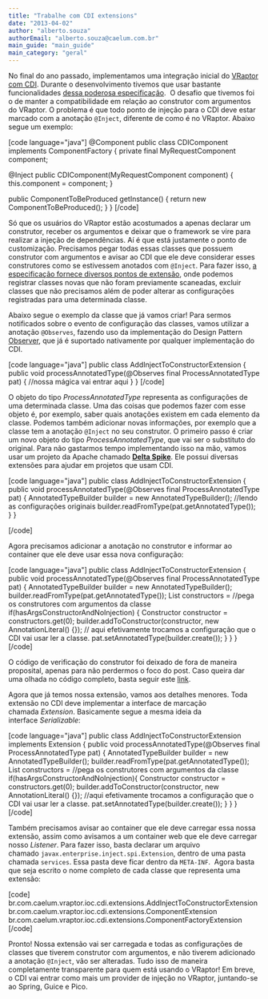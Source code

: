 ```yaml
---
title: "Trabalhe com CDI extensions"
date: "2013-04-02"
author: "alberto.souza"
authorEmail: "alberto.souza@caelum.com.br"
main_guide: "main_guide"
main_category: "geral"
---
```


No final do ano passado, implementamos uma integração inicial do [VRaptor com CDI]( https://github.com/asouza/vraptor/tree/master/vraptor-core). Durante o desenvolvimento tivemos que usar bastante funcionalidades [dessa poderosa especificação](https://blog.caelum.com.br/use-cdi-no-seu-proximo-projeto-java/ "motivos de sobra para usar o CDI").  O desafio que tivemos foi o de manter a compatibilidade em relação ao construtor com argumentos do VRaptor. O problema é que todo ponto de injeção para o CDI deve estar marcado com a anotação `@Inject`, diferente de como é no VRaptor. Abaixo segue um exemplo:

\[code language="java"\] @Component public class CDIComponent implements ComponentFactory { private final MyRequestComponent component;

@Inject public CDIComponent(MyRequestComponent component) { this.component = component; }

public ComponentToBeProduced getInstance() { return new ComponentToBeProduced(); } } \[/code\]

Só que os usuários do VRaptor estão acostumados a apenas declarar um construtor, receber os argumentos e deixar que o framework se vire para realizar a injeção de dependências. Aí é que está justamente o ponto de customização. Precisamos pegar todas essas classes que possuem construtor com argumentos e avisar ao CDI que ele deve considerar esses construtores como se estivessem anotados com `@Inject`. Para fazer isso, [a especificação fornece diversos pontos de extensão](http://docs.jboss.org/weld/reference/latest/en-US/html/extend.html), onde podemos registrar classes novas que não foram previamente scaneadas, excluir classes que não precisamos além de poder alterar as configurações registradas para uma determinada classe.

Abaixo segue o exemplo da classe que já vamos criar! Para sermos notificados sobre o evento de configuração das classes, vamos utilizar a anotação `@Observes`, fazendo uso da implementação do Design Pattern [Observer](https://blog.caelum.com.br/diminua-suas-dependencias-com-os-eventos-do-cdi/ "eventos no cdi"), que já é suportado nativamente por qualquer implementação do CDI.

\[code language="java"\] public class AddInjectToConstructorExtension { public void processAnnotatedType(@Observes final ProcessAnnotatedType pat) { //nossa mágica vai entrar aqui } } \[/code\]

O objeto do tipo _ProcessAnnotatedType_ representa as configurações de uma determinada classe. Uma das coisas que podemos fazer com esse objeto é, por exemplo, saber quais anotações existem em cada elemento da classe. Podemos também adicionar novas informações, por exemplo que a classe tem a anotação `@Inject` no seu construtor. O primeiro passo é criar um novo objeto do tipo _ProcessAnnotatedType_, que vai ser o substituto do original. Para não gastarmos tempo implementando isso na mão, vamos usar um projeto da Apache chamado [**Delta Spike**](http://incubator.apache.org/deltaspike/ "site do deltaspike"). Ele possui diversas extensões para ajudar em projetos que usam CDI.

\[code language="java"\] public class AddInjectToConstructorExtension {</pre> public void processAnnotatedType(@Observes final ProcessAnnotatedType pat) { AnnotatedTypeBuilder builder = new AnnotatedTypeBuilder(); //lendo as configurações originais builder.readFromType(pat.getAnnotatedType()); } }

\[/code\]

Agora precisamos adicionar a anotação no construtor e informar ao container que ele deve usar essa nova configuração:

\[code language="java"\] public class AddInjectToConstructorExtension { public void processAnnotatedType(@Observes final ProcessAnnotatedType pat) { AnnotatedTypeBuilder builder = new AnnotatedTypeBuilder(); builder.readFromType(pat.getAnnotatedType()); List<Constructor> constructors = //pega os construtores com argumentos da classe if(hasArgsConstructorAndNoInjection) { Constructor constructor = constructors.get(0); builder.addToConstructor(constructor, new AnnotationLiteral<Inject>() {}); // aqui efetivamente trocamos a configuração que o CDI vai usar ler a classe. pat.setAnnotatedType(builder.create()); } } } \[/code\]

O código de verificação do construtor foi deixado de fora de maneira proposital, apenas para não perdermos o foco do post. Caso queira dar uma olhada no código completo, basta seguir este [link](https://github.com/asouza/vraptor/blob/master/vraptor-core/src/main/java/br/com/caelum/vraptor/ioc/cdi/extensions/AddInjectToConstructorExtension.java "código no github").

Agora que já temos nossa extensão, vamos aos detalhes menores. Toda extensão no CDI deve implementar a interface de marcação chamada _Extension_. Basicamente segue a mesma ideia da interface _Serializable_:

\[code language="java"\] public class AddInjectToConstructorExtension implements Extension { public void processAnnotatedType(@Observes final ProcessAnnotatedType pat) { AnnotatedTypeBuilder builder = new AnnotatedTypeBuilder(); builder.readFromType(pat.getAnnotatedType()); List<Constructor> constructors = //pega os construtores com argumentos da classe if(hasArgsConstructorAndNoInjection){ Constructor constructor = constructors.get(0); builder.addToConstructor(constructor, new AnnotationLiteral<Inject>() {}); //aqui efetivamente trocamos a configuração que o CDI vai usar ler a classe. pat.setAnnotatedType(builder.create()); } } } \[/code\]

Também precisamos avisar ao container que ele deve carregar essa nossa extensão, assim como avisamos a um container web que ele deve carregar nosso _Listener_. Para fazer isso, basta declarar um arquivo chamado `javax.enterprise.inject.spi.Extension`, dentro de uma pasta chamada `services`. Essa pasta deve ficar dentro da `META-INF`.  Agora basta que seja escrito o nome completo de cada classe que representa uma extensão:

\[code\] br.com.caelum.vraptor.ioc.cdi.extensions.AddInjectToConstructorExtension br.com.caelum.vraptor.ioc.cdi.extensions.ComponentExtension br.com.caelum.vraptor.ioc.cdi.extensions.ComponentFactoryExtension \[/code\]

Pronto! Nossa extensão vai ser carregada e todas as configurações de classes que tiverem construtor com argumentos, e não tiverem adicionado a anotação `@Inject`, vão ser alteradas. Tudo isso de maneira completamente transparente para quem está usando o VRaptor! Em breve, o CDI vai entrar como mais um provider de injeção no VRaptor, juntando-se ao Spring, Guice e Pico.
